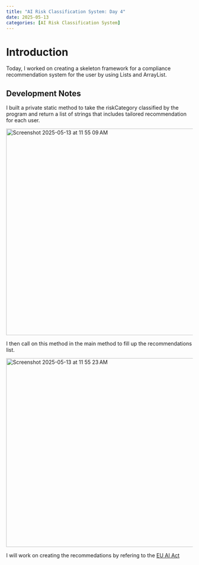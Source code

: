 ```yaml
---
title: "AI Risk Classification System: Day 4"
date: 2025-05-13
categories: [AI Risk Classification System]
---
```


# Introduction

Today, I worked on creating a skeleton framework for a compliance recommendation system for the user by using Lists and ArrayList.

## Development Notes

I built a private static method to take the riskCategory classified by the program and return a list of strings that includes tailored recommendation for each user. 

<img width="557" alt="Screenshot 2025-05-13 at 11 55 09 AM" src="https://github.com/user-attachments/assets/0c0cb7d2-c61d-4fc5-a7a1-5d75b1025e79" />

I then call on this method in the main method to fill up the recommendations list.

<img width="509" alt="Screenshot 2025-05-13 at 11 55 23 AM" src="https://github.com/user-attachments/assets/d97d7deb-9aac-42fe-8260-9a069f2e9756" />

I will work on creating the recommedations by refering to the [EU AI Act](https://artificialintelligenceact.eu/)
